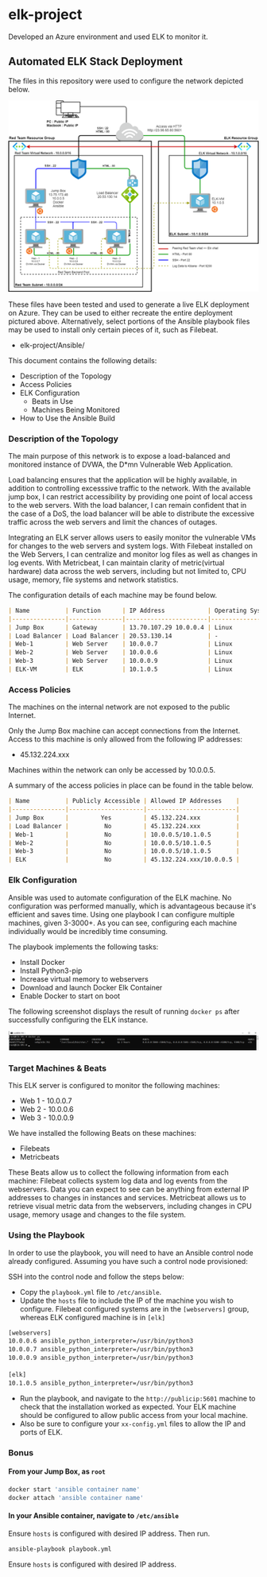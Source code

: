 # elk-project
Developed an Azure environment and used ELK to monitor it.

## Automated ELK Stack Deployment

The files in this repository were used to configure the network depicted below.

![Network Diagram](Diagrams/Project1AzureDiagram.png)

These files have been tested and used to generate a live ELK deployment on Azure. They can be used to either recreate the entire deployment pictured above. Alternatively, select portions of the Ansible playbook files may be used to install only certain pieces of it, such as Filebeat.

  -  elk-project/Ansible/

This document contains the following details:
- Description of the Topology
- Access Policies
- ELK Configuration
  - Beats in Use
  - Machines Being Monitored
- How to Use the Ansible Build


### Description of the Topology

The main purpose of this network is to expose a load-balanced and monitored instance of DVWA, the D*mn Vulnerable Web Application.

Load balancing ensures that the application will be highly available, in addition to controlling excesssive traffic to the network. With the available jump box, I can restrict accessibility by providing one point of local access to the web servers. With the load balancer, I can remain confident that in the case of a DoS, the load balancer will be able to distribute the excessive traffic across the web servers and limit the chances of outages.

Integrating an ELK server allows users to easily monitor the vulnerable VMs for changes to the web servers and system logs.
With Filebeat installed on the Web Servers, I can centralize and monitor log files as well as changes in log events. With Metricbeat, I can maintain clarity of metric(virtual hardware) data across the web servers, including but not limited to, CPU usage, memory, file systems and network statistics.

The configuration details of each machine may be found below.

```markdown
| Name          | Function      | IP Address            | Operating System |
|---------------|---------------|-----------------------|------------------|
| Jump Box      | Gateway       | 13.70.107.29 10.0.0.4 | Linux            |
| Load Balancer | Load Balancer | 20.53.130.14          | -                |
| Web-1         | Web Server    | 10.0.0.7              | Linux            |
| Web-2         | Web Server    | 10.0.0.6              | Linux            |
| Web-3         | Web Server    | 10.0.0.9              | Linux            |
| ELK-VM        | ELK           | 10.1.0.5              | Linux            |
```

### Access Policies

The machines on the internal network are not exposed to the public Internet. 

Only the Jump Box machine can accept connections from the Internet. Access to this machine is only allowed from the following IP addresses:

- 45.132.224.xxx

Machines within the network can only be accessed by 10.0.0.5.

A summary of the access policies in place can be found in the table below.

```markdown
| Name          | Publicly Accessible | Allowed IP Addresses    |
|---------------|---------------------|-------------------------|
| Jump Box      |         Yes         | 45.132.224.xxx          |
| Load Balancer |          No         | 45.132.224.xxx          |
| Web-1         |          No         | 10.0.0.5/10.1.0.5       |
| Web-2         |          No         | 10.0.0.5/10.1.0.5       |
| Web-3         |          No         | 10.0.0.5/10.1.0.5       |
| ELK           |          No         | 45.132.224.xxx/10.0.0.5 |
```

### Elk Configuration

Ansible was used to automate configuration of the ELK machine. No configuration was performed manually, which is advantageous because it's efficient and saves time. Using one playbook I can configure multiple machines, given 3-3000+. As you can see, configuring each machine individually would be incredibly time consuming.

The playbook implements the following tasks:
- Install Docker
- Install Python3-pip
- Increase virtual memory to webservers
- Download and launch Docker Elk Container
- Enable Docker to start on boot

The following screenshot displays the result of running `docker ps` after successfully configuring the ELK instance.

![Docker ps Output on ELK](Images/elk-docker-ps.png)

### Target Machines & Beats
This ELK server is configured to monitor the following machines:
- Web 1 - 10.0.0.7
- Web 2 - 10.0.0.6
- Web 3 - 10.0.0.9

We have installed the following Beats on these machines:
- Filebeats
- Metricbeats

These Beats allow us to collect the following information from each machine:
Filebeat collects system log data and log events from the webservers. Data you can expect to see can be anything from external IP addresses to changes in instances and services.
Metricbeat allows us to retrieve visual metric data from the webservers, including changes in CPU usage, memory usage and changes to the file system.

### Using the Playbook
In order to use the playbook, you will need to have an Ansible control node already configured. Assuming you have such a control node provisioned: 

SSH into the control node and follow the steps below:
- Copy the `playbook.yml` file to `/etc/ansible`.
- Update the `hosts` file to include the IP of the machine you wish to configure. Filebeat configured systems are in the `[webservers]` group, whereas ELK configured machine is in `[elk]`
```bash
[webservers]
10.0.0.6 ansible_python_interpreter=/usr/bin/python3
10.0.0.7 ansible_python_interpreter=/usr/bin/python3
10.0.0.9 ansible_python_interpreter=/usr/bin/python3

[elk]
10.1.0.5 ansible_python_interpreter=/usr/bin/python3 
```
- Run the playbook, and navigate to the `http://publicip:5601` machine to check that the installation worked as expected. Your ELK machine should be configured to allow public access from your local machine.
- Also be sure to configure your `xx-config.yml` files to allow the IP and ports of ELK.

### **Bonus**

#### From your Jump Box, as `root`
```bash
docker start 'ansible container name'
docker attach 'ansible container name'
```
#### In your Ansible container, navigate to `/etc/ansible`

Ensure `hosts` is configured with desired IP address. Then run.
```bash
ansible-playbook playbook.yml
```
Ensure `hosts` is configured with desired IP address.
